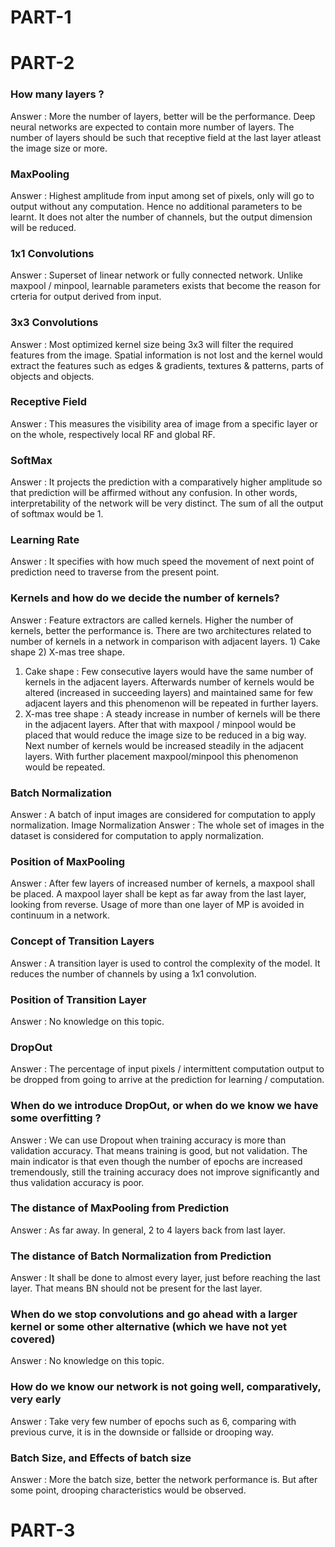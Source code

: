 
# PART-1

# PART-2

### How many layers ?
Answer : More the number of layers, better will be the performance. Deep neural networks are expected to contain more number of layers. The number of layers should be such that receptive field at the last layer atleast the image size or more.

### MaxPooling 
Answer : Highest amplitude from input among set of pixels, only will go to output without any computation. Hence no additional parameters to be learnt. It does not alter the number of channels, but the output dimension will be reduced.

### 1x1 Convolutions 
Answer : Superset of linear network or fully connected network. Unlike maxpool / minpool, learnable parameters exists that become the reason for crteria for output derived from input.

### 3x3 Convolutions 
Answer : Most optimized kernel size being 3x3 will filter the required features from the image. Spatial information is not lost and the kernel would extract the features such as edges & gradients, textures & patterns, parts of objects and objects.

### Receptive Field 
Answer : This measures the visibility area of image from a specific layer or on the whole, respectively local RF and global RF.

### SoftMax
Answer : It projects the prediction with a comparatively higher amplitude so that prediction will be affirmed without any confusion. In other words, interpretability of the network will be very distinct. The sum of all the output of softmax would be 1.

### Learning Rate
Answer : It specifies with how much speed the movement of next point of prediction need to traverse from the present point.

### Kernels and how do we decide the number of kernels?
Answer : Feature extractors are called kernels. Higher the number of kernels, better the performance is. There are two architectures related to number of kernels in a network in comparison with adjacent layers. 1) Cake shape 2) X-mas tree shape.
1) Cake shape : Few consecutive layers would have the same number of kernels in the adjacent layers. Afterwards number of kernels would be altered (increased in succeeding layers) and maintained same for few adjacent layers and this phenomenon will be repeated in further layers.
2) X-mas tree shape : A steady increase in number of kernels will be there in the adjacent layers. After that with maxpool / minpool would be placed that would reduce the image size to be reduced in a big way. Next number of kernels would be increased steadily in the adjacent layers. With further placement maxpool/minpool this phenomenon would be repeated.

### Batch Normalization 
Answer : A batch of input images are considered for computation to apply normalization. 
Image Normalization
Answer : The whole set of images in the dataset is considered for computation to apply normalization.

### Position of MaxPooling 
Answer : After few layers of increased number of kernels, a maxpool shall be placed. A maxpool layer shall be kept as far away from the last layer, looking from reverse. Usage of more than one layer of MP is avoided in continuum in a network.

### Concept of Transition Layers 
Answer : A transition layer is used to control the complexity of the model. It reduces the number of channels by using a 1x1 convolution.

### Position of Transition Layer
Answer : No knowledge on this topic.

### DropOut
Answer : The percentage of input pixels / intermittent computation output to be dropped from going to arrive at the prediction for learning / computation.

### When do we introduce DropOut, or when do we know we have some overfitting ?
Answer : We can use Dropout when training accuracy is more than validation accuracy. That means training is good, but not validation. The main indicator is that even though the number of epochs are increased tremendously, still the training accuracy does not improve significantly and thus validation accuracy is poor.

### The distance of MaxPooling from Prediction
Answer : As far away. In general, 2 to 4 layers back from last layer.

### The distance of Batch Normalization from Prediction 
Answer : It shall be done to almost every layer, just before reaching the last layer. That means BN should not be present for the last layer.

### When do we stop convolutions and go ahead with a larger kernel or some other alternative (which we have not yet covered)
Answer :  No knowledge on this topic.

### How do we know our network is not going well, comparatively, very early
Answer : Take very few number of epochs such as 6, comparing with previous curve, it is in the downside or fallside or drooping way.

### Batch Size, and Effects of batch size
Answer : More the batch size, better the network performance is. But after some point, drooping characteristics would be observed.


# PART-3